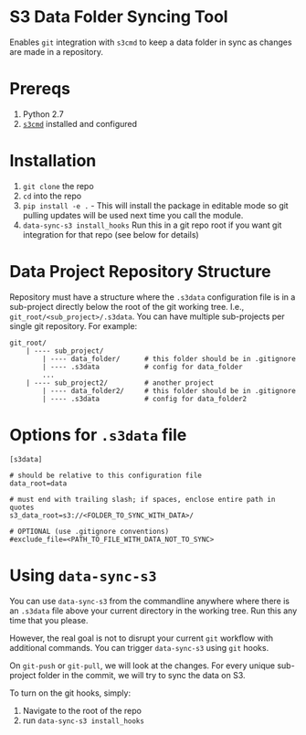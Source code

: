 S3 Data Folder Syncing Tool
=========

Enables `git` integration with `s3cmd` to keep a data folder in sync as changes are made in a repository.

# Prereqs

 1. Python 2.7
 2. [`s3cmd`](http://s3tools.org/) installed and configured

# Installation

 1. `git clone` the repo
 2. `cd` into the repo
 3. `pip install -e .` - This will install the package in editable mode so git pulling updates will be used next time you call the module.
 4. `data-sync-s3 install_hooks` Run this in a git repo root if you want git integration for that repo (see below for details)

# Data Project Repository Structure

Repository must have a structure where the `.s3data` configuration file is in a sub-project directly below the root of the git working tree. I.e., `git_root/<sub_project>/.s3data`. You can have multiple sub-projects per single git repository. For example:

```
git_root/
    | ---- sub_project/
        | ---- data_folder/      # this folder should be in .gitignore
        | ---- .s3data           # config for data_folder
        ...
    | ---- sub_project2/         # another project
        | ---- data_folder2/     # this folder should be in .gitignore
        | ---- .s3data           # config for data_folder2
```

# Options for `.s3data` file

```
[s3data]

# should be relative to this configuration file
data_root=data

# must end with trailing slash; if spaces, enclose entire path in quotes
s3_data_root=s3://<FOLDER_TO_SYNC_WITH_DATA>/

# OPTIONAL (use .gitignore conventions)
#exclude_file=<PATH_TO_FILE_WITH_DATA_NOT_TO_SYNC>
```

# Using `data-sync-s3`

You can use `data-sync-s3` from the commandline anywhere where there is an `.s3data` file above your current directory in the working tree. Run this any time that you please.

However, the real goal is not to disrupt your current `git` workflow with additional commands. You can trigger `data-sync-s3` using `git` hooks.

On `git-push` or `git-pull`, we will look at the changes. For every unique sub-project folder in the commit, we will try to sync the data on S3.

To turn on the git hooks, simply:

 1. Navigate to the root of the repo
 2. run `data-sync-s3 install_hooks`
